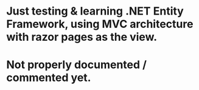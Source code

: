 # Just testing & learning .NET Entity Framework, using MVC architecture with razor pages as the view.
# Not properly documented / commented yet.
